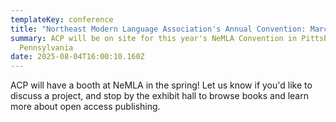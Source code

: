 ```yaml
---
templateKey: conference
title: "Northeast Modern Language Association's Annual Convention: March 5-8, 2026"
summary: ACP will be on site for this year's NeMLA Convention in Pittsburgh,
  Pennsylvania
date: 2025-08-04T16:00:10.160Z
---
```


ACP will have a booth at NeMLA in the spring! Let us know if you'd like to discuss a project, and stop by the exhibit hall to browse books and learn more about open access publishing.